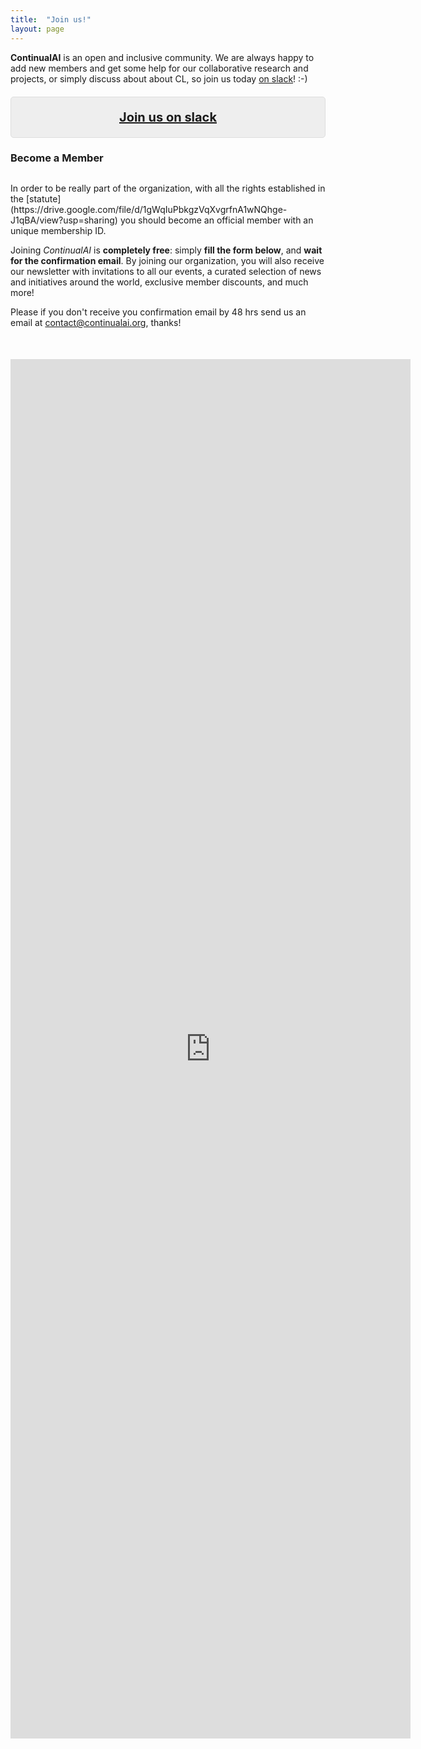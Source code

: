 ```yaml
---
title:  "Join us!"
layout: page
---
```


**ContinualAI** is an open and inclusive community. We are always happy to add new members and get some help for our collaborative research and projects, or simply discuss about about CL, so join us today [on slack](https://continualai.herokuapp.com/)! :-)

<p style="text-align:center; background: rgba(0,0,0,0.06) none repeat scroll 0% 0%; border: 1px solid rgb(222, 222, 222); padding: 1em; border-radius: 5px; margin-top:20px; font-size: 20px"><a href="https://join.slack.com/t/continualai/shared_invite/enQtNjQxNDYwMzkxNzk0LTBhYjg2MjM0YTM2OWRkNDYzOGE0ZTIzNDQ0ZGMzNDE3ZGUxNTZmNmM1YzJiYzgwMTkyZDQxYTlkMTI3NzZkNjU" target="_blank"><strong>Join us on slack</strong></a>
</p>

<h3 id="board" style="margin-bottom:30px">Become a Member</h3>
In order to be really part of the organization, with all the rights established in the [statute](https://drive.google.com/file/d/1gWqIuPbkgzVqXvgrfnA1wNQhge-J1qBA/view?usp=sharing) you should become an official member with an unique membership ID.

Joining *ContinualAI* is **completely free**: simply **fill the form below**, and **wait for the confirmation email**. By joining our organization, you will also receive our newsletter with invitations to all our events, a curated selection of news and initiatives around the world, exclusive member discounts, and much more!

Please if you don't receive you confirmation email by 48 hrs send us an email at contact@continualai.org, thanks!

<p style="text-align: center; margin-top:50px">
<iframe src="https://docs.google.com/forms/d/e/1FAIpQLSdtAFNFvYsDF3jBMx_Mq6FRUaZe6MCSyMzHJpD_ixVjKsstfw/viewform?embedded=true" width="640" height="2207" frameborder="0" marginheight="0" marginwidth="0">Loading...</iframe>
</p>
